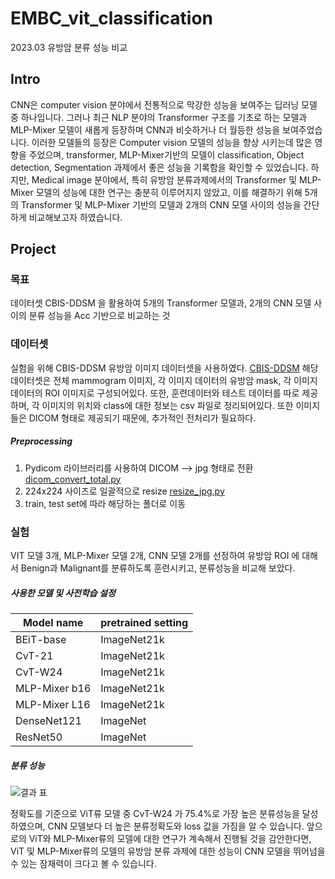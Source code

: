 # EMBC_vit_classification
2023.03 유방암 분류 성능 비교

## Intro
CNN은 computer vision 분야에서 전통적으로 막강한 성능을 보여주는 딥러닝 모델 중 하나입니다. 그러나 최근 NLP 분야의 Transformer 구조를 기초로 하는 모델과 MLP-Mixer 모델이 새롭게 등장하며 CNN과 비슷하거나 더 월등한 성능을 보여주었습니다. 이러한 모델들의 등장은 Computer vision 모델의 성능을 향상 시키는데 많은 영향을 주었으며, transformer, MLP-Mixer기반의 모델이 classification, Object detection, Segmentation 과제에서 좋은 성능을 기록함을 확인할 수 있었습니다. 하지만, Medical image 분야에서, 특히 유방암 분류과제에서의 Transformer 및 MLP-Mixer 모델의 성능에 대한 연구는 충분히 이루어지지 않았고, 이를 해결하기 위해 5개의 Transformer 및 MLP-Mixer 기반의 모델과 2개의 CNN 모델 사이의 성능을 간단하게 비교해보고자 하였습니다. 

## Project
### 목표
데이터셋 CBIS-DDSM 을 활용하여 5개의 Transformer 모델과, 2개의 CNN 모델 사이의 분류 성능을 Acc 기반으로 비교하는 것

### 데이터셋
실험을 위해 CBIS-DDSM 유방암 이미지 데이터셋을 사용하였다. [CBIS-DDSM](https://www.google.com/search?q=CBIS-DDSM&rlz=1C1PNBB_koKR948KR948&oq=CBIS-DDSM&aqs=chrome..69i57j0i512l4j69i65j69i60l2.2736j0j7&sourceid=chrome&ie=UTF-8)
해당 데이터셋은 전체 mammogram 이미지, 각 이미지 데이터의 유방암 mask, 각 이미지 데이터의 ROI 이미지로 구성되어있다. 또한, 훈련데이터와 테스트 데이터를 따로 제공하며, 각 이미지의 위치와 class에 대한 정보는 csv 파일로 정리되어있다. 또한 이미지들은 DICOM 형태로 제공되기 때문에, 추가적인 전처리가 필요하다.

##### Preprocessing
1. Pydicom 라이브러리를 사용하여 DICOM --> jpg 형태로 전환 [dicom_convert_total.py](https://github.com/YHYeooooong/EMBC_vit_classification/blob/main/preprocessing/dicom_convert_total.py)
2. 224x224 사이즈로 일괄적으로 resize [resize_jpg.py](https://github.com/YHYeooooong/EMBC_vit_classification/blob/main/preprocessing/resize_jpg.py)
3. train, test set에 따라 해당하는 폴더로 이동

### 실험
VIT 모델 3개, MLP-Mixer 모델 2개, CNN 모델 2개를 선정하여 유방암 ROI 에 대해서 Benign과 Malignant를 분류하도록 훈련시키고, 분류성능을 비교해 보았다.

##### 사용한 모델 및 사전학습 설정

| Model name  | pretrained setting |
| ------------- | ------------- |
| BEiT-base  | ImageNet21k  |
| CvT-21  | ImageNet21k  |
| CvT-W24  | ImageNet21k  |
| MLP-Mixer b16 | ImageNet21k  |
| MLP-Mixer L16  | ImageNet21k  |
| DenseNet121 | ImageNet  |
| ResNet50 | ImageNet  |

##### 분류 성능

![결과 표](https://github.com/YHYeooooong/EMBC_vit_classification/assets/43724177/ee69d6aa-b559-4e60-b970-91a3ec02d410)

정확도를 기준으로 ViT류 모델 중 CvT-W24 가 75.4%로 가장 높은 분류성능을 달성하였으며, CNN 모델보다 더 높은 분류정확도와 loss 값을 가짐을 알 수 있습니다. 앞으로의 ViT와 MLP-Mixer류의 모델에 대한 연구가 계속해서 진행될 것을 감안한다면, ViT 및 MLP-Mixer류의 모델의 유방암 분류 과제에 대한 성능이 CNN 모델을 뛰어넘을 수 있는 잠재력이 크다고 볼 수 있습니다. 
